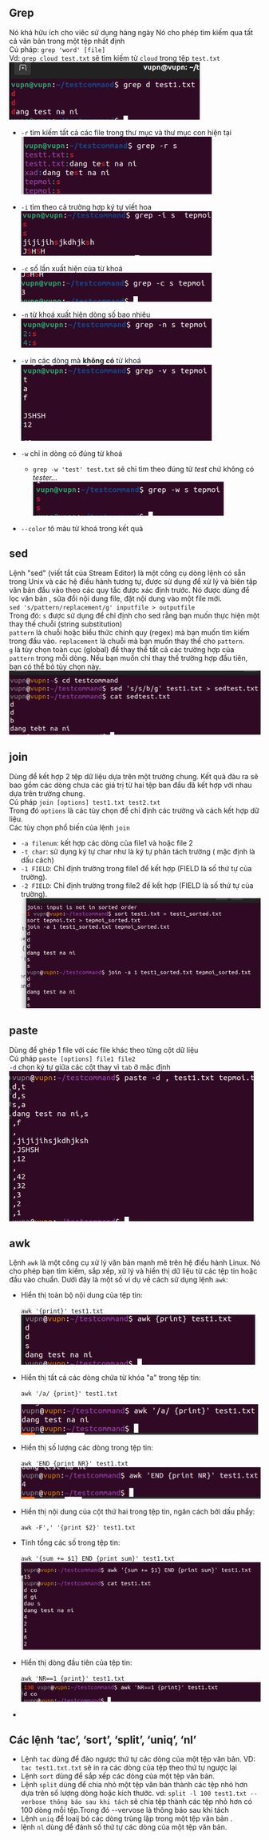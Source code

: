 ## Grep

Nó khá hữu ích cho viêc sử dụng hàng ngày
Nó cho phép tìm kiếm qua tất cả văn bản trong một tệp nhất định  
Cú pháp: `grep 'word' [file]`   
Vd: `grep cloud test.txt` sẽ tìm kiếm từ `cloud` trong tệp `test.txt`  
![Alt](https://github.com/sys6101/vupncloud/raw/main/Picture/Linux/grep1.png)

- `-r` tìm kiếm tất cả các file trong thư mục và thư mục con hiện tại   
![Alt](https://github.com/sys6101/vupncloud/raw/main/Picture/Linux/grep2.png)
- `-i` tìm theo cả trường hợp ký tự viết hoa  
![Alt](https://github.com/sys6101/vupncloud/raw/main/Picture/Linux/grep3.png)
- `-c` số lần xuất hiện của từ khoá   
![Alt](https://github.com/sys6101/vupncloud/raw/main/Picture/Linux/grep4.png)
- `-n` từ khoá xuất hiện dòng số bao nhiêu    
![Alt](https://github.com/sys6101/vupncloud/raw/main/Picture/Linux/grep5.png)
- `-v` in các dòng mà **không có** từ khoá  
![Alt](https://github.com/sys6101/vupncloud/raw/main/Picture/Linux/grep6.png)
- `-w` chỉ in dòng có đúng từ khoá
  - `grep -w 'test' test.txt` sẽ chỉ tìm theo đúng từ _test_ chứ không có _tester..._   
  ![Alt](https://github.com/sys6101/vupncloud/raw/main/Picture/Linux/grep7.png)


- `--color` tô màu từ khoá trong kết quả

## sed

Lệnh "sed" (viết tắt của Stream Editor) là một công cụ dòng lệnh có sẵn trong Unix và các hệ điều hành tương tự, được sử dụng để xử lý và biên tập văn bản đầu vào theo các quy tắc được xác định trước.
Nó được dùng để lọc văn bản , sửa đổi nội dung file, đặt nội dung vào một file mới.   
`sed 's/pattern/replacement/g' inputfile > outputfile`  
Trong đó:
`s`  được sử dụng để chỉ định cho sed rằng bạn muốn thực hiện một thay thế chuỗi (string substitution)  
`pattern` là chuỗi hoặc biểu thức chính quy (regex) mà bạn muốn tìm kiếm trong đầu vào.
`replacement` là chuỗi mà bạn muốn thay thế cho `pattern`.  
`g` là tùy chọn toàn cục (global) để thay thế tất cả các trường hợp của `pattern` trong mỗi dòng. Nếu bạn muốn chỉ thay thế trường hợp đầu tiên, bạn có thể bỏ tùy chọn này.  
![Alt](https://github.com/sys6101/vupncloud/raw/main/Picture/Linux/sed1.png)


## join

Dùng để  kết hợp 2 tệp dữ liệu dựa trên một trường chung. Kết quả đàu ra sẽ bao gồm các dòng chưa các giá trị từ hai tệp ban đầu đã kết hợp với nhau dựa trên trường chung.   
Cú pháp `join [options] test1.txt test2.txt`    
Trong đó `options` là các tùy chọn để chỉ định các trường và cách kết hợp dữ liệu.    
Các tùy chọn phổ biến của lệnh `join`
- `-a filenum`: kết hợp các dòng của file1 và hoặc file 2
- `-t char`: sử dụng ký tự char như là ký tự phân tách trường ( mặc định là dấu cách)
-  `-1 FIELD`: Chỉ định trường trong file1 để kết hợp (FIELD là số thứ tự của trường).
- `-2 FIELD`: Chỉ định trường trong file2 để kết hợp (FIELD là số thứ tự của trường).   
![Alt](https://github.com/sys6101/vupncloud/raw/main/Picture/Linux/join1.png)

##  paste

Dùng để ghép 1 file với các file khác theo từng cột dữ liệu  
Cú pháp `paste [options] file1 file2`   
`-d` chọn ký tự giữa các cột thay vì `tab` ở mặc định     
![Alt](https://github.com/sys6101/vupncloud/raw/main/Picture/Linux/paste.png)  

## awk

Lệnh `awk` là một công cụ xử lý văn bản mạnh mẽ trên hệ điều hành Linux. Nó cho phép bạn tìm kiếm, sắp xếp, xử lý và hiển thị dữ liệu từ các tệp tin hoặc đầu vào chuẩn. Dưới đây là một số ví dụ về cách sử dụng lệnh `awk`:

- Hiển thị toàn bộ nội dung của tệp tin:

  `awk '{print}' test1.txt`    
  ![Alt](https://github.com/sys6101/vupncloud/raw/main/Picture/Linux/awk1.png)  

- Hiển thị tất cả các dòng chứa từ khóa "a" trong tệp tin:

  `awk '/a/ {print}' test1.txt`

  ![Alt](https://github.com/sys6101/vupncloud/raw/main/Picture/Linux/awk2.png)  

- Hiển thị số lượng các dòng trong tệp tin:

  `awk 'END {print NR}' test1.txt`   
  ![](https://github.com/sys6101/vupncloud/raw/main/Picture/Linux/awk3.png) 

- Hiển thị nội dung của cột thứ hai trong tệp tin, ngăn cách bởi dấu phẩy:

  `awk -F',' '{print $2}' test1.txt`   
  

- Tính tổng các số trong tệp tin:

  `awk '{sum += $1} END {print sum}' test1.txt`   
   ![](https://github.com/sys6101/vupncloud/raw/main/Picture/Linux/awk4.png)

- Hiển thị dòng đầu tiên của tệp tin:

  `awk 'NR==1 {print}' test1.txt`   
     ![](https://github.com/sys6101/vupncloud/raw/main/Picture/Linux/awk5.png)



-


## Các lệnh ‘tac’, ‘sort’, ‘split’, ‘uniq’, ‘nl’

- Lệnh `tac` dùng để đảo ngược thứ tự các dòng của một tệp văn bản. VD: `tac test1.txt.txt` sẽ in ra các dòng của tệp theo thứ tự ngược lại    
- Lệnh `sort` dùng để sắp xếp  các dòng của một tệp văn bản.    
- Lệnh `split` dùng để chia nhỏ một tệp văn bản thành các tệp nhỏ hơn dựa trên số lượng dòng hoặc kích thước. vd: `split -l 100 test1.txt --verbose thông báo sau khi tách` sẽ chia tệp thành các tệp nhỏ hơn có 100 dòng mỗi tệp.Trong đó --vervose là thông báo sau khi tách   
- Lệnh `uniq` để loaij bỏ các dòng trùng lặp trong một tệp văn bản .    
- lệnh `nl` dùng để đánh số thứ tự các dòng của một tệp văn bản.  
